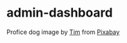 # admin-dashboard

Profice dog image by <a href="https://pixabay.com/users/u_fg0tkeqgiy-26019190/?utm_source=link-attribution&utm_medium=referral&utm_campaign=image&utm_content=8679031">Tim</a> from <a href="https://pixabay.com//?utm_source=link-attribution&utm_medium=referral&utm_campaign=image&utm_content=8679031">Pixabay</a>